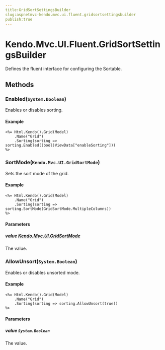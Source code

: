 ```yaml
---
title:GridSortSettingsBuilder
slug:aspnetmvc-kendo.mvc.ui.fluent.gridsortsettingsbuilder
publish:true
---
```


# Kendo.Mvc.UI.Fluent.GridSortSettingsBuilder
Defines the fluent interface for configuring the Sortable.



## Methods

### Enabled(`System.Boolean`)
Enables or disables sorting.


#### Example

    <%= Html.Kendo().Grid(Model)
        .Name("Grid")
        .Sorting(sorting => sorting.Enabled((bool)ViewData["enableSorting"]))
    %>
        




### SortMode(`Kendo.Mvc.UI.GridSortMode`)
Sets the sort mode of the grid.


#### Example

    <%= Html.Kendo().Grid(Model)
        .Name("Grid")
        .Sorting(sorting => sorting.SortMode(GridSortMode.MultipleColumns))
    %>
        


#### Parameters

##### value [Kendo.Mvc.UI.GridSortMode](/api/wrappers/aspnet-mvc/Kendo.Mvc.UI/GridSortMode)
The value.




### AllowUnsort(`System.Boolean`)
Enables or disables unsorted mode.


#### Example

    <%= Html.Kendo().Grid(Model)
        .Name("Grid")
        .Sorting(sorting => sorting.AllowUnsort(true))
    %>
        


#### Parameters

##### value `System.Boolean`
The value.





